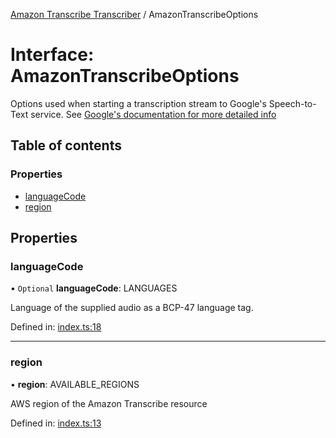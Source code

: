 [Amazon Transcribe Transcriber](../README.md) / AmazonTranscribeOptions

# Interface: AmazonTranscribeOptions

Options used when starting a transcription stream to Google's Speech-to-Text service. See [Google's documentation
for more detailed info](https://cloud.google.com/speech-to-text/docs/reference/rest/v1/RecognitionConfig)

## Table of contents

### Properties

- [languageCode](amazontranscribeoptions.md#languagecode)
- [region](amazontranscribeoptions.md#region)

## Properties

### languageCode

• `Optional` **languageCode**: LANGUAGES

Language of the supplied audio as a BCP-47 language tag.

Defined in: [index.ts:18](https://github.com/SketchingDev/ivr-tester/blob/75f8f29/packages/transcriber-amazon-transcribe/src/index.ts#L18)

___

### region

• **region**: AVAILABLE\_REGIONS

AWS region of the Amazon Transcribe resource

Defined in: [index.ts:13](https://github.com/SketchingDev/ivr-tester/blob/75f8f29/packages/transcriber-amazon-transcribe/src/index.ts#L13)
